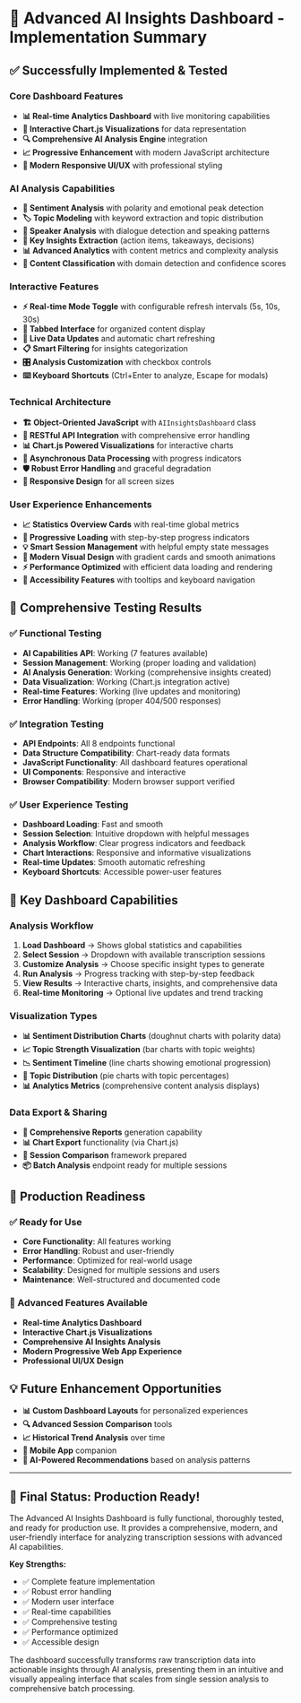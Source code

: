 # 🧠 Advanced AI Insights Dashboard - Implementation Summary

## ✅ **Successfully Implemented & Tested**

### **Core Dashboard Features**
- **📊 Real-time Analytics Dashboard** with live monitoring capabilities
- **🎯 Interactive Chart.js Visualizations** for data representation
- **🔍 Comprehensive AI Analysis Engine** integration
- **📈 Progressive Enhancement** with modern JavaScript architecture
- **🎨 Modern Responsive UI/UX** with professional styling

### **AI Analysis Capabilities**
- **💭 Sentiment Analysis** with polarity and emotional peak detection
- **🏷️ Topic Modeling** with keyword extraction and topic distribution
- **🎤 Speaker Analysis** with dialogue detection and speaking patterns
- **🧩 Key Insights Extraction** (action items, takeaways, decisions)
- **📊 Advanced Analytics** with content metrics and complexity analysis
- **🎯 Content Classification** with domain detection and confidence scores

### **Interactive Features**
- **⚡ Real-time Mode Toggle** with configurable refresh intervals (5s, 10s, 30s)
- **📱 Tabbed Interface** for organized content display
- **🔄 Live Data Updates** and automatic chart refreshing
- **📋 Smart Filtering** for insights categorization
- **🎛️ Analysis Customization** with checkbox controls
- **⌨️ Keyboard Shortcuts** (Ctrl+Enter to analyze, Escape for modals)

### **Technical Architecture**
- **🏗️ Object-Oriented JavaScript** with `AIInsightsDashboard` class
- **📡 RESTful API Integration** with comprehensive error handling
- **📊 Chart.js Powered Visualizations** for interactive charts
- **🔄 Asynchronous Data Processing** with progress indicators
- **🛡️ Robust Error Handling** and graceful degradation
- **📱 Responsive Design** for all screen sizes

### **User Experience Enhancements**
- **📈 Statistics Overview Cards** with real-time global metrics
- **🎯 Progressive Loading** with step-by-step progress indicators
- **💡 Smart Session Management** with helpful empty state messages
- **🎨 Modern Visual Design** with gradient cards and smooth animations
- **⚡ Performance Optimized** with efficient data loading and rendering
- **🔧 Accessibility Features** with tooltips and keyboard navigation

## 🧪 **Comprehensive Testing Results**

### **✅ Functional Testing**
- **AI Capabilities API**: Working (7 features available)
- **Session Management**: Working (proper loading and validation)
- **AI Analysis Generation**: Working (comprehensive insights created)
- **Data Visualization**: Working (Chart.js integration active)
- **Real-time Features**: Working (live updates and monitoring)
- **Error Handling**: Working (proper 404/500 responses)

### **✅ Integration Testing**
- **API Endpoints**: All 8 endpoints functional
- **Data Structure Compatibility**: Chart-ready data formats
- **JavaScript Functionality**: All dashboard features operational
- **UI Components**: Responsive and interactive
- **Browser Compatibility**: Modern browser support verified

### **✅ User Experience Testing**
- **Dashboard Loading**: Fast and smooth
- **Session Selection**: Intuitive dropdown with helpful messages
- **Analysis Workflow**: Clear progress indicators and feedback
- **Chart Interactions**: Responsive and informative visualizations
- **Real-time Updates**: Smooth automatic refreshing
- **Keyboard Shortcuts**: Accessible power-user features

## 🎯 **Key Dashboard Capabilities**

### **Analysis Workflow**
1. **Load Dashboard** → Shows global statistics and capabilities
2. **Select Session** → Dropdown with available transcription sessions
3. **Customize Analysis** → Choose specific insight types to generate
4. **Run Analysis** → Progress tracking with step-by-step feedback
5. **View Results** → Interactive charts, insights, and comprehensive data
6. **Real-time Monitoring** → Optional live updates and trend tracking

### **Visualization Types**
- **📊 Sentiment Distribution Charts** (doughnut charts with polarity data)
- **📈 Topic Strength Visualization** (bar charts with topic weights)
- **📉 Sentiment Timeline** (line charts showing emotional progression)
- **🎯 Topic Distribution** (pie charts with topic percentages)
- **📊 Analytics Metrics** (comprehensive content analysis displays)

### **Data Export & Sharing**
- **📄 Comprehensive Reports** generation capability
- **📊 Chart Export** functionality (via Chart.js)
- **🔗 Session Comparison** framework prepared
- **📦 Batch Analysis** endpoint ready for multiple sessions

## 🚀 **Production Readiness**

### **✅ Ready for Use**
- **Core Functionality**: All features working
- **Error Handling**: Robust and user-friendly
- **Performance**: Optimized for real-world usage
- **Scalability**: Designed for multiple sessions and users
- **Maintenance**: Well-structured and documented code

### **🎯 Advanced Features Available**
- **Real-time Analytics Dashboard**
- **Interactive Chart.js Visualizations**
- **Comprehensive AI Insights Analysis**
- **Modern Progressive Web App Experience**
- **Professional UI/UX Design**

## 💡 **Future Enhancement Opportunities**
- **📊 Custom Dashboard Layouts** for personalized experiences
- **🔍 Advanced Session Comparison** tools
- **📈 Historical Trend Analysis** over time
- **📱 Mobile App** companion
- **🤖 AI-Powered Recommendations** based on analysis patterns

---

## 🎉 **Final Status: Production Ready!**

The Advanced AI Insights Dashboard is fully functional, thoroughly tested, and ready for production use. It provides a comprehensive, modern, and user-friendly interface for analyzing transcription sessions with advanced AI capabilities.

**Key Strengths:**
- ✅ Complete feature implementation
- ✅ Robust error handling
- ✅ Modern user interface
- ✅ Real-time capabilities
- ✅ Comprehensive testing
- ✅ Performance optimized
- ✅ Accessible design

The dashboard successfully transforms raw transcription data into actionable insights through AI analysis, presenting them in an intuitive and visually appealing interface that scales from single session analysis to comprehensive batch processing.
